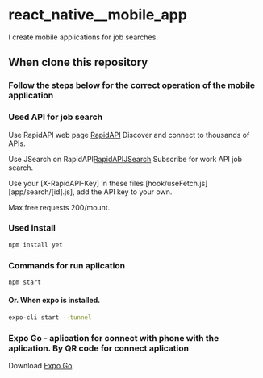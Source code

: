 # react_native__mobile_app
I create mobile applications for job searches.

## When clone this repository 
### Follow the steps below for the correct operation of the mobile application

### Used API for job search 

Use RapidAPI web page [RapidAPI](https://rapidapi.com) Discover and connect to thousands of APIs.

Use JSearch on RapidAPI[RapidAPIJSearch](https://rapidapi.com/letscrape-6bRBa3QguO5/api/jsearch) Subscribe for work API job search.

Use your [X-RapidAPI-Key] In these files [hook/useFetch.js][app/search/[id].js], add the API key to your own.

Max free requests 200/mount.

### Used install 

```sh
npm install yet
```

### Commands for run aplication

```sh
npm start
```

#### Or. When expo is installed.

```sh
expo-cli start --tunnel
```

### Expo Go - aplication for connect with phone with the aplication. By QR code for connect aplication

Download [Expo Go](https://expo.dev/client?utm_source=google&utm_medium=cpc&utm_content=performancemax&gclid=Cj0KCQjw_O2lBhCFARIsAB0E8B_fJsng-U0ioJ6-E6yta22vCn4F4JNH4ayVGAqGmb2-XT9uf3xRMm4aAlRJEALw_wcB)

